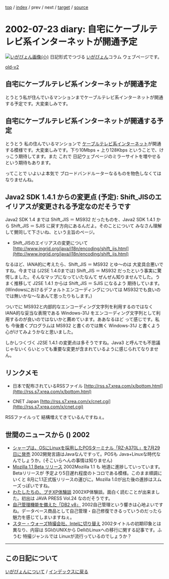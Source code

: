 [top](https://igapyon.github.io/diary/) 
 / [index](https://igapyon.github.io/diary/2002/index.html) 
 / prev 
 / next 
 / [target](https://igapyon.github.io/diary/2002/ig020723.html) 
 / [source](https://github.com/igapyon/diary/blob/gh-pages/2002/ig020723.html.src.md) 

2002-07-23 diary: 自宅にケーブルテレビ系インターネットが開通予定
=====================================================================================================
[![いがぴょん画像(小)](https://igapyon.github.io/diary/images/iga200306s.jpg "いがぴょん")](https://igapyon.github.io/diary/memo/memoigapyon.html) 日記形式でつづる [いがぴょん](https://igapyon.github.io/diary/memo/memoigapyon.html)コラム ウェブページです。

[old-v2](ig020723-orig.html)

## 自宅にケーブルテレビ系インターネットが開通予定

とうとう私が住んでいるマンションまでケーブルテレビ系インターネットが開通する予定です。大変楽しみです。


## 自宅にケーブルテレビ系インターネットが開通する予定

とうとう 私の住んでいるマンションで [ケーブルテレビ系インターネット](http://www.tcct.co.jp/cintop.htm)が開通する模様です。大変楽しみです。下り10Mbps + 上り128Kbps ということで、けっこう期待してます。また これで 日記ウェブページのミラーサイトを増やせるという期待もあります。

ってことで いよいよ本気で ブロードバンドルーターなるものを物色しなくてはなりませんね。

## Java2 SDK 1.4.1 からの変更点 (予定): Shift_JISのエイリアスが変更される予定なのだそうです

Java2 SDK 1.4 までは Shift_JIS ＝ MS932 だったものを、Java2 SDK 1.4.1 から
Shift_JIS ＝ SJIS に戻す方向にあるんだよ。そのことについて みなさん理解して賛同して下さいね、という主旨のページ。

* Shift_JISのエイリアスの変更について
  [http://www.ingrid.org/java/i18n/encoding/shift_jis.html](http://www.ingrid.org/java/i18n/encoding/shift_jis.html)

なるほど、IANA的に考えたら、Shift_JIS ＝ MS932 とゆ～のは 大変具合悪いですね。今までは
(J2SE 1.4.0までは) Shift_JIS ＝ MS932 だったという事実に驚愕しました。そんなマップになっていたなんて ぜんぜん知りませんでした。うまく推移して J2SE 1.4.1 からは Shift_JIS ＝ SJIS になるよう 期待しています。(Windowsにおけるデフォルトエンコーディングについては MS932でも良いのでは無いかな～なあんて思ったりもします。)

ついでに MS932と内部的なエンコーディング文字列を利用するのではなく IANA的な妥当な表現である
Windows-31J をエンコーディング文字列として利用するのが良いのではないかと薦めています。ああなるほど って感じです。私も 今後書くプログラムは MS932 と書くのでは無く
Windows-31J と書くよう心がけてみようかなと思いました。

しかしつくづく J2SE 1.4.1 の変更点は多そうですね。Java3 と呼んでも不思議じゃないくらいとっても重要な変更が含まれているように感じられてなりません。

## リンクメモ

* 日本で配布されているRSSファイル
  [http://rss.s7.xrea.com/x/bottom.html](http://rss.s7.xrea.com/x/bottom.html)
  
* CNET Japan
  [http://rss.s7.xrea.com/x/cnet.cgi](http://rss.s7.xrea.com/x/cnet.cgi)

RSSファイルって 結構増えてきているんですねぇ。

## 世間のニュースから () 2002

* [シャープは、OSにLinuxを採用したPOSターミナル「RZ-A370L」を7月29日に発売](http://monolog.laox.ne.jp/back_oa_img/oa0207/oa020722_2.html)  2002開発言語はJavaなんですって。POSも Java+Linuxな時代なんでしょうか。(そこいらへんの事情は知りません)
* [Mozilla 1.1 Beta リリース](http://www.mozilla.org/)  2002Mozilla 1.1 も 地道に進捗していっています。Betaリリースが 予定より5日遅れ程度のトコロである模様。このまま順調にいくと 8月に1.1正式版リリースの運びに。Mozilla 1.0が出た後の進捗はスムーズっぽいですね。
* [わたしたちの、プチXP体験談](http://objectclub.esm.co.jp/eXtremeProgramming/PetitXPReport/)  2002XP体験談。面白く読むことが出来ました。初出は JAVA PRESS Vol.24 なのだそうです。
* [自己管理機能を備えた「DB2 v8」](http://www.zdnet.co.jp/news/0207/23/nebt_03.html)  2002自己管理という響きは心地よいですね。データベース商品として自己管理・自己修復できるっていうのだったら魅力を感じてしまいますねぇ。
* [スター・ウォーズ特撮会社、Intelに切り替え](http://www.zdnet.co.jp/news/0207/23/nebt_10.html)  2002タイトルの初期印象とは異なり、内容は SGIのUNIXから DellのLinuxへの移行に関する記事です。ふうむ 特撮ジャンルでは Linuxが流行っているのでしょうか？


----------------------------------------------------------------------------------------------------

## この日記について
[いがぴょんについて](https://igapyon.github.io/diary/memo/memoigapyon.html) / [インデックスに戻る](https://igapyon.github.io/diary/idxall.html)
